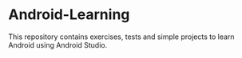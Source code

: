 # Android-Learning
This repository contains exercises, tests and simple projects to learn Android using Android Studio.
